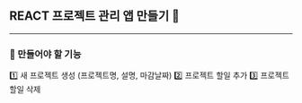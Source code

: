 ## REACT 프로젝트 관리 앱 만들기 📝

---

### 📍 만들어야 할 기능

1️⃣ 새 프로젝트 생성
(프로젝트명, 설명, 마감날짜)
2️⃣ 프로젝트 할일 추가
3️⃣ 프로젝트 할일 삭제
